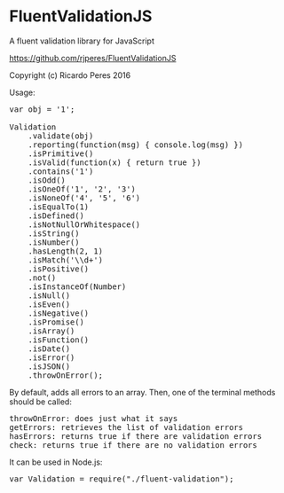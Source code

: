 # FluentValidationJS
A fluent validation library for JavaScript

https://github.com/rjperes/FluentValidationJS

Copyright (c) Ricardo Peres 2016

Usage:

<pre>
var obj = '1';

Validation
	.validate(obj)
	.reporting(function(msg) { console.log(msg) })
	.isPrimitive()
	.isValid(function(x) { return true })
	.contains('1')
	.isOdd()
	.isOneOf('1', '2', '3')
	.isNoneOf('4', '5', '6')
	.isEqualTo(1)
	.isDefined()
	.isNotNullOrWhitespace()
	.isString()
	.isNumber()
	.hasLength(2, 1)
	.isMatch('\\d+')
	.isPositive()
	.not()
	.isInstanceOf(Number)
	.isNull()
	.isEven()
	.isNegative()
	.isPromise()
	.isArray()
	.isFunction()
	.isDate()
	.isError()
	.isJSON()
	.throwOnError();
</pre>

By default, adds all errors to an array. Then, one of the terminal methods should be called:

<pre>
throwOnError: does just what it says
getErrors: retrieves the list of validation errors
hasErrors: returns true if there are validation errors
check: returns true if there are no validation errors
</pre>

It can be used in Node.js:

<pre>
var Validation = require("./fluent-validation");
</pre>